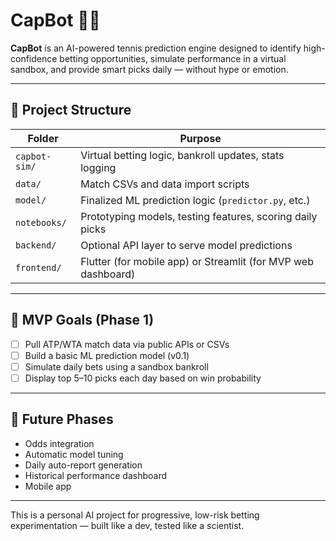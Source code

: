 # CapBot 🎾🤖

**CapBot** is an AI-powered tennis prediction engine designed to identify high-confidence betting opportunities, simulate performance in a virtual sandbox, and provide smart picks daily — without hype or emotion.

---

## 📁 Project Structure

| Folder         | Purpose                                                                 |
|----------------|-------------------------------------------------------------------------|
| `capbot-sim/`  | Virtual betting logic, bankroll updates, stats logging                 |
| `data/`        | Match CSVs and data import scripts                                      
| `model/`       | Finalized ML prediction logic (`predictor.py`, etc.)                   |
| `notebooks/`   | Prototyping models, testing features, scoring daily picks              |
| `backend/`     | Optional API layer to serve model predictions                          |
| `frontend/`    | Flutter (for mobile app) or Streamlit (for MVP web dashboard)          |

---

## 🚧 MVP Goals (Phase 1)
- [ ] Pull ATP/WTA match data via public APIs or CSVs
- [ ] Build a basic ML prediction model (v0.1)
- [ ] Simulate daily bets using a sandbox bankroll
- [ ] Display top 5–10 picks each day based on win probability

---

## 🔮 Future Phases
- Odds integration
- Automatic model tuning
- Daily auto-report generation
- Historical performance dashboard
- Mobile app

---

This is a personal AI project for progressive, low-risk betting experimentation — built like a dev, tested like a scientist.
